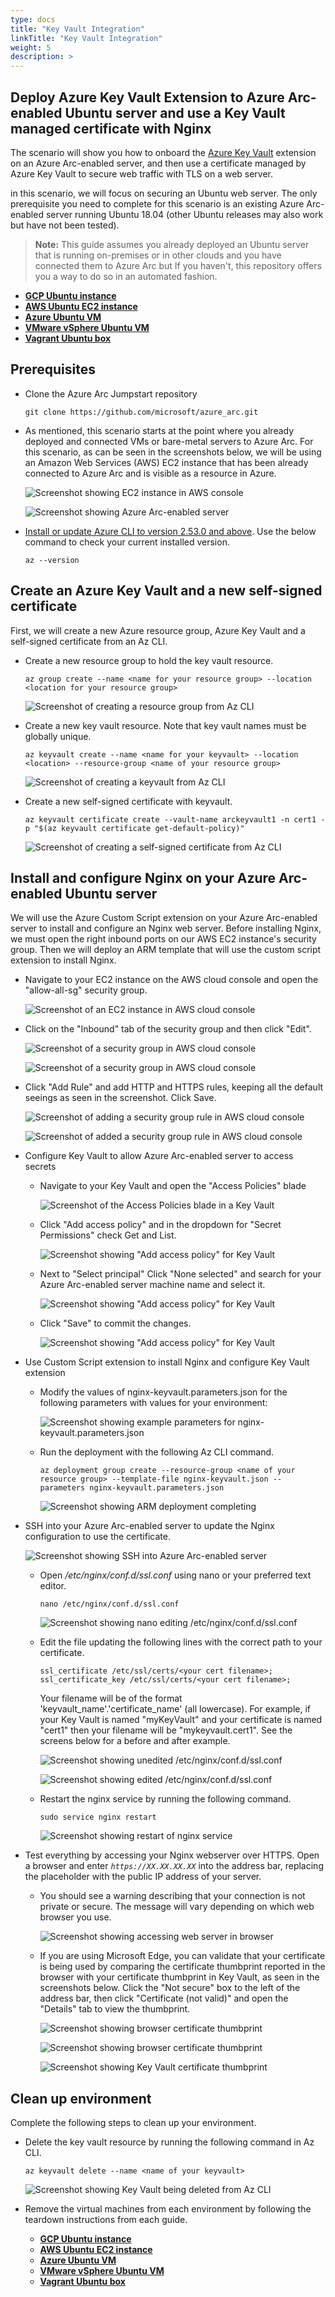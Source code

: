 ```yaml
---
type: docs
title: "Key Vault Integration"
linkTitle: "Key Vault Integration"
weight: 5
description: >
---
```


## Deploy Azure Key Vault Extension to Azure Arc-enabled Ubuntu server and use a Key Vault managed certificate with Nginx

The scenario will show you how to onboard the [Azure Key Vault](https://learn.microsoft.com/azure/virtual-machines/extensions/key-vault-linux) extension on an Azure Arc-enabled server, and then use a certificate managed by Azure Key Vault to secure web traffic with TLS on a web server.

in this scenario, we will focus on securing an Ubuntu web server. The only prerequisite you need to complete for this scenario is an existing Azure Arc-enabled server running Ubuntu 18.04 (other Ubuntu releases may also work but have not been tested).

> **Note:** This guide assumes you already deployed an Ubuntu server that is running on-premises or in other clouds and you have connected them to Azure Arc but If you haven't, this repository offers you a way to do so in an automated fashion.

- **[GCP Ubuntu instance](/azure_arc_jumpstart/azure_arc_servers/gcp/gcp_terraform_ubuntu/)**
- **[AWS Ubuntu EC2 instance](/azure_arc_jumpstart/azure_arc_servers/aws/aws_terraform_ubuntu/)**
- **[Azure Ubuntu VM](/azure_arc_jumpstart/azure_arc_servers/azure/azure_arm_template_linux/)**
- **[VMware vSphere Ubuntu VM](/azure_arc_jumpstart/azure_arc_servers/vmware/vmware_terraform_ubuntu/)**
- **[Vagrant Ubuntu box](/azure_arc_jumpstart/azure_arc_servers/vagrant/local_vagrant_ubuntu/)**

## Prerequisites

- Clone the Azure Arc Jumpstart repository

    ```shell
    git clone https://github.com/microsoft/azure_arc.git
    ```

- As mentioned, this scenario starts at the point where you already deployed and connected VMs or bare-metal servers to Azure Arc. For this scenario, as can be seen in the screenshots below, we will be using an Amazon Web Services (AWS) EC2 instance that has been already connected to Azure Arc and is visible as a resource in Azure.

    ![Screenshot showing EC2 instance in AWS console](./01.png)

    ![Screenshot showing Azure Arc-enabled server](./02.png)

- [Install or update Azure CLI to version 2.53.0 and above](https://learn.microsoft.com/cli/azure/install-azure-cli?view=azure-cli-latest). Use the below command to check your current installed version.

  ```shell
  az --version
  ```

## Create an Azure Key Vault and a new self-signed certificate

First, we will create a new Azure resource group, Azure Key Vault and a self-signed certificate from an Az CLI.

- Create a new resource group to hold the key vault resource.

    ```shell
    az group create --name <name for your resource group> --location <location for your resource group>
    ```

    ![Screenshot of creating a resource group from Az CLI](./03.png)

- Create a new key vault resource. Note that key vault names must be globally unique.

    ```shell
    az keyvault create --name <name for your keyvault> --location <location> --resource-group <name of your resource group>
    ```

    ![Screenshot of creating a keyvault from Az CLI](./04.png)

- Create a new self-signed certificate with keyvault.

    ```shell
    az keyvault certificate create --vault-name arckeyvault1 -n cert1 -p "$(az keyvault certificate get-default-policy)"
    ```

    ![Screenshot of creating a self-signed certificate from Az CLI](./05.png)

## Install and configure Nginx on your Azure Arc-enabled Ubuntu server

We will use the Azure Custom Script extension on your Azure Arc-enabled server to install and configure an Nginx web server. Before installing Nginx, we must open the right inbound ports on our AWS EC2 instance's security group. Then we will deploy an ARM template that will use the custom script extension to install Nginx.

- Navigate to your EC2 instance on the AWS cloud console and open the "allow-all-sg" security group.

    ![Screenshot of an EC2 instance in AWS cloud console](./06.png)

- Click on the "Inbound" tab of the security group and then click "Edit".

    ![Screenshot of a security group in AWS cloud console](./07.png)

    ![Screenshot of a security group in AWS cloud console](./08.png)

- Click "Add Rule" and add HTTP and HTTPS rules, keeping all the default seeings as seen in the screenshot. Click Save.

    ![Screenshot of adding a security group rule in AWS cloud console](./09.png)

    ![Screenshot of added a security group rule in AWS cloud console](./10.png)

- Configure Key Vault to allow Azure Arc-enabled server to access secrets

  - Navigate to your Key Vault and open the "Access Policies" blade

    ![Screenshot of the Access Policies blade in a Key Vault](./11.png)

  - Click "Add access policy" and in the dropdown for "Secret Permissions" check Get and List.

    ![Screenshot showing "Add access policy" for Key Vault](./12.png)

  - Next to "Select principal" Click "None selected" and search for your Azure Arc-enabled server machine name and select it.

    ![Screenshot showing "Add access policy" for Key Vault](./13.png)
  
  - Click "Save" to commit the changes.

    ![Screenshot showing "Add access policy" for Key Vault](./14.png)

- Use Custom Script extension to install Nginx and configure Key Vault extension

  - Modify the values of nginx-keyvault.parameters.json for the following parameters with values for your environment:

    ![Screenshot showing example parameters for nginx-keyvault.parameters.json](./15.png)

  - Run the deployment with the following Az CLI command.

    ```shell
    az deployment group create --resource-group <name of your resource group> --template-file nginx-keyvault.json --parameters nginx-keyvault.parameters.json
    ```

    ![Screenshot showing ARM deployment completing](./16.png)

- SSH into your Azure Arc-enabled server to update the Nginx configuration to use the certificate.

  ![Screenshot showing SSH into Azure Arc-enabled server](./17.png)

  - Open */etc/nginx/conf.d/ssl.conf*  using nano or your preferred text editor.

    ```shell
    nano /etc/nginx/conf.d/ssl.conf
    ```

    ![Screenshot showing nano editing /etc/nginx/conf.d/ssl.conf](./18.png)

  - Edit the file updating the following lines with the correct path to your certificate.

    ```shell
    ssl_certificate /etc/ssl/certs/<your cert filename>;
    ssl_certificate_key /etc/ssl/certs/<your cert filename>;
    ```
  
    Your filename will be of the format 'keyvault_name'.'certificate_name' (all lowercase). For example, if your Key Vault is named "myKeyVault" and your certificate is named "cert1" then your filename will be "mykeyvault.cert1". See the screens below for a before and after example.

    ![Screenshot showing unedited /etc/nginx/conf.d/ssl.conf](./19.png)

    ![Screenshot showing edited /etc/nginx/conf.d/ssl.conf](./20.png)

  - Restart the nginx service by running the following command.

    ```shell
    sudo service nginx restart
    ```

    ![Screenshot showing restart of nginx service](./21.png)

- Test everything by accessing your Nginx webserver over HTTPS. Open a browser and enter *`https://XX.XX.XX.XX`* into the address bar, replacing the placeholder with the public IP address of your server.

  - You should see a warning describing that your connection is not private or secure. The message will vary depending on which web browser you use.

    ![Screenshot showing accessing web server in browser](./22.png)

  - If you are using Microsoft Edge, you can validate that your certificate is being used by comparing the certificate thumbprint reported in the browser with your certificate thumbprint in Key Vault, as seen in the screenshots below. Click the "Not secure" box to the left of the address bar, then click "Certificate (not valid)" and open the "Details" tab to view the thumbprint.

    ![Screenshot showing browser certificate thumbprint](./23.png)

    ![Screenshot showing browser certificate thumbprint](./24.png)

    ![Screenshot showing Key Vault certificate thumbprint](./25.png)

## Clean up environment

Complete the following steps to clean up your environment.

- Delete the key vault resource by running the following command in Az CLI.

  ```shell
  az keyvault delete --name <name of your keyvault>
  ```

  ![Screenshot showing Key Vault being deleted from Az CLI](./26.png)

- Remove the virtual machines from each environment by following the teardown instructions from each guide.

  - **[GCP Ubuntu instance](/azure_arc_jumpstart/azure_arc_servers/gcp/gcp_terraform_ubuntu/)**
  - **[AWS Ubuntu EC2 instance](/azure_arc_jumpstart/azure_arc_servers/aws/aws_terraform_ubuntu/)**
  - **[Azure Ubuntu VM](/azure_arc_jumpstart/azure_arc_servers/azure/azure_arm_template_linux/)**
  - **[VMware vSphere Ubuntu VM](/azure_arc_jumpstart/azure_arc_servers/vmware/vmware_terraform_ubuntu/)**
  - **[Vagrant Ubuntu box](/azure_arc_jumpstart/azure_arc_servers/vagrant/local_vagrant_ubuntu/)**
